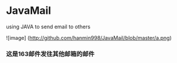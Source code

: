 JavaMail
========

using JAVA to send email to others

![image] (http://github.com/hanmin998/JavaMail/blob/master/a.png)


### 这是163邮件发往其他邮箱的邮件
